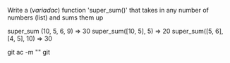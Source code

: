 Write a (_variadac_) function 'super_sum()' that takes in any number of numbers (list) and sums them up

super_sum (10, 5, 6, 9) => 30
super_sum([10, 5], 5) => 20
super_sum([5, 6], [4, 5], 10) => 30


git ac -m ""
git 